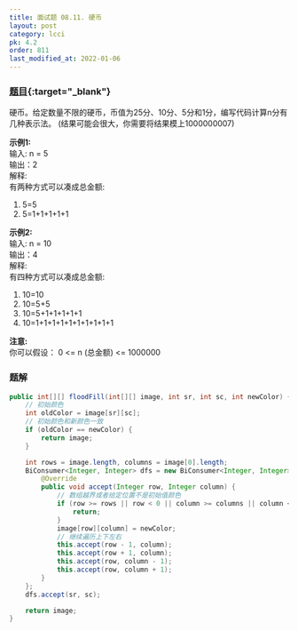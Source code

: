 ```yaml
---
title: 面试题 08.11. 硬币
layout: post
category: lcci
pk: 4.2
order: 811
last_modified_at: 2022-01-06
---
```


### [题目](https://leetcode.cn/coin-lcci/){:target="_blank"}

硬币。给定数量不限的硬币，币值为25分、10分、5分和1分，编写代码计算n分有几种表示法。
(结果可能会很大，你需要将结果模上1000000007)

**示例1:**  
输入: n = 5  
输出：2  
解释:  
有两种方式可以凑成总金额:
1. 5=5
2. 5=1+1+1+1+1

**示例2:**  
输入: n = 10  
输出：4  
解释:   
有四种方式可以凑成总金额:
1. 10=10
2. 10=5+5
3. 10=5+1+1+1+1+1
4. 10=1+1+1+1+1+1+1+1+1+1

**注意:**  
你可以假设： 0 <= n (总金额) <= 1000000

### 题解

```java
public int[][] floodFill(int[][] image, int sr, int sc, int newColor) {
    // 初始颜色
    int oldColor = image[sr][sc];
    // 初始颜色和新颜色一致
    if (oldColor == newColor) {
        return image;
    }

    int rows = image.length, columns = image[0].length;
    BiConsumer<Integer, Integer> dfs = new BiConsumer<Integer, Integer>() {
        @Override
        public void accept(Integer row, Integer column) {
            // 数组越界或者给定位置不是初始值颜色
            if (row >= rows || row < 0 || column >= columns || column < 0 || image[row][column] != oldColor) {
                return;
            }
            image[row][column] = newColor;
            // 继续遍历上下左右
            this.accept(row - 1, column);
            this.accept(row + 1, column);
            this.accept(row, column - 1);
            this.accept(row, column + 1);
        }
    };
    dfs.accept(sr, sc);

    return image;
}
```